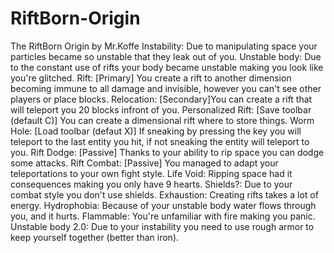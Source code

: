# RiftBorn-Origin
The RiftBorn Origin by Mr.Koffe
 Instability: Due to manipulating space your particles became so unstable that they leak out of you.
 Unstable body: Due to the constant use of rifts your body became unstable making you look like you're glitched.
 Rift: [Primary] You create a rift to another dimension becoming immune to all damage and invisible, however you can't see other players or place blocks.
 Relocation: [Secondary]You can create a rift that will teleport you 20 blocks infront of you.
 Personalized Rift: [Save toolbar (default C)] You can create a dimensional rift where to store things.
 Worm Hole: [Load toolbar (defaut X)] If sneaking by pressing the key you will teleport to the last entity you hit, if not sneaking the entity will teleport to you.
 Rift Dodge: [Passive] Thanks to your ability to rip space you can dodge some attacks.
 Rift Combat: [Passive] You managed to adapt your teleportations to your own fight style.
 Life Void: Ripping space had it consequences making you only have 9 hearts.
 Shields?: Due to your combat style you don't use shields.
 Exhaustion: Creating rifts takes a lot of energy.
 Hydrophobia: Because of your unstable body water flows through you, and it hurts.
 Flammable: You're unfamiliar with fire making you panic.
 Unstable body 2.0: Due to your instability you need to use rough armor to keep yourself together (better than iron).
